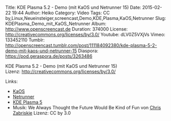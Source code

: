 Title: KDE Plasma 5.2 - Demo (mit KaOS und Netrunner 15)
Date: 2015-02-22 19:44
Author: Heiko
Category: Video
Tags: CC by,Linux,Neueinsteiger,screencast,Demo,KDE,Plasma,KaOS,Netrunner
Slug: KDEPlasma_Demo_mit_KaOS_Netrunner
Album: http://www.openscreencast.de
Duration: 374000
License: http://creativecommons.org/licenses/by/3.0/
Youtube: dLV0Z5VXjVs
Vimeo: 133452110
Tumblr: http://openscreencast.tumblr.com/post/111184092380/kde-plasma-5-2-demo-mit-kaos-und-netrunner-15
Diaspora: https://pod.geraspora.de/posts/3263486

KDE Plasma 5.2 - Demo (mit KaOS und Netrunner 15)  
Lizenz: <http://creativecommons.org/licenses/by/3.0/>  
  

Links:

  * [KaOS](http://kaosx.us/ "Link zu kaosx.us" )
  * [Netrunner](http://www.netrunner.com/ "Link zu netrunner.com" )
  * [KDE Plasma 5](http://de.wikipedia.org/wiki/KDE_Plasma_5 "Link wikipedia.org" )
  * Musik: We Always Thought the Future Would Be Kind of Fun von [Chris Zabriskie](http://chriszabriskie.com/ "Link zu chriszabriskie.com" ) Lizenz: CC by 3.0

